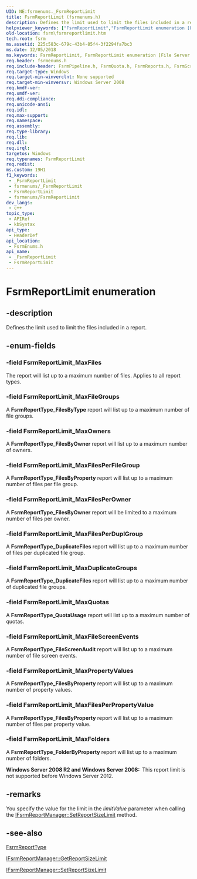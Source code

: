 ```yaml
---
UID: NE:fsrmenums._FsrmReportLimit
title: FsrmReportLimit (fsrmenums.h)
description: Defines the limit used to limit the files included in a report.
helpviewer_keywords: ["FsrmReportLimit","FsrmReportLimit enumeration [File Server Resource Manager]","FsrmReportLimit_MaxDuplicateGroups","FsrmReportLimit_MaxFileGroups","FsrmReportLimit_MaxFileScreenEvents","FsrmReportLimit_MaxFiles","FsrmReportLimit_MaxFilesPerDuplGroup","FsrmReportLimit_MaxFilesPerFileGroup","FsrmReportLimit_MaxFilesPerOwner","FsrmReportLimit_MaxFilesPerPropertyValue","FsrmReportLimit_MaxFolders","FsrmReportLimit_MaxOwners","FsrmReportLimit_MaxPropertyValues","FsrmReportLimit_MaxQuotas","fs.fsrmreportlimit","fsrm.fsrmreportlimit","fsrmenums/FsrmReportLimit","fsrmenums/FsrmReportLimit_MaxDuplicateGroups","fsrmenums/FsrmReportLimit_MaxFileGroups","fsrmenums/FsrmReportLimit_MaxFileScreenEvents","fsrmenums/FsrmReportLimit_MaxFiles","fsrmenums/FsrmReportLimit_MaxFilesPerDuplGroup","fsrmenums/FsrmReportLimit_MaxFilesPerFileGroup","fsrmenums/FsrmReportLimit_MaxFilesPerOwner","fsrmenums/FsrmReportLimit_MaxFilesPerPropertyValue","fsrmenums/FsrmReportLimit_MaxFolders","fsrmenums/FsrmReportLimit_MaxOwners","fsrmenums/FsrmReportLimit_MaxPropertyValues","fsrmenums/FsrmReportLimit_MaxQuotas"]
old-location: fsrm\fsrmreportlimit.htm
tech.root: fsrm
ms.assetid: 225c583c-679c-43b4-85f4-3f2294fa7bc3
ms.date: 12/05/2018
ms.keywords: FsrmReportLimit, FsrmReportLimit enumeration [File Server Resource Manager], FsrmReportLimit_MaxDuplicateGroups, FsrmReportLimit_MaxFileGroups, FsrmReportLimit_MaxFileScreenEvents, FsrmReportLimit_MaxFiles, FsrmReportLimit_MaxFilesPerDuplGroup, FsrmReportLimit_MaxFilesPerFileGroup, FsrmReportLimit_MaxFilesPerOwner, FsrmReportLimit_MaxFilesPerPropertyValue, FsrmReportLimit_MaxFolders, FsrmReportLimit_MaxOwners, FsrmReportLimit_MaxPropertyValues, FsrmReportLimit_MaxQuotas, fs.fsrmreportlimit, fsrm.fsrmreportlimit, fsrmenums/FsrmReportLimit, fsrmenums/FsrmReportLimit_MaxDuplicateGroups, fsrmenums/FsrmReportLimit_MaxFileGroups, fsrmenums/FsrmReportLimit_MaxFileScreenEvents, fsrmenums/FsrmReportLimit_MaxFiles, fsrmenums/FsrmReportLimit_MaxFilesPerDuplGroup, fsrmenums/FsrmReportLimit_MaxFilesPerFileGroup, fsrmenums/FsrmReportLimit_MaxFilesPerOwner, fsrmenums/FsrmReportLimit_MaxFilesPerPropertyValue, fsrmenums/FsrmReportLimit_MaxFolders, fsrmenums/FsrmReportLimit_MaxOwners, fsrmenums/FsrmReportLimit_MaxPropertyValues, fsrmenums/FsrmReportLimit_MaxQuotas
req.header: fsrmenums.h
req.include-header: FsrmPipeline.h, FsrmQuota.h, FsrmReports.h, FsrmScreen.h
req.target-type: Windows
req.target-min-winverclnt: None supported
req.target-min-winversvr: Windows Server 2008
req.kmdf-ver: 
req.umdf-ver: 
req.ddi-compliance: 
req.unicode-ansi: 
req.idl: 
req.max-support: 
req.namespace: 
req.assembly: 
req.type-library: 
req.lib: 
req.dll: 
req.irql: 
targetos: Windows
req.typenames: FsrmReportLimit
req.redist: 
ms.custom: 19H1
f1_keywords:
 - _FsrmReportLimit
 - fsrmenums/_FsrmReportLimit
 - FsrmReportLimit
 - fsrmenums/FsrmReportLimit
dev_langs:
 - c++
topic_type:
 - APIRef
 - kbSyntax
api_type:
 - HeaderDef
api_location:
 - FsrmEnums.h
api_name:
 - _FsrmReportLimit
 - FsrmReportLimit
---
```


# FsrmReportLimit enumeration


## -description

Defines the limit used to limit the files included in a report.

## -enum-fields

### -field FsrmReportLimit_MaxFiles

The report will list up to a maximum number of files. Applies to all report types.

### -field FsrmReportLimit_MaxFileGroups

A <b>FsrmReportType_FilesByType</b> report will list up to a maximum number of file 
      groups.

### -field FsrmReportLimit_MaxOwners

A <b>FsrmReportType_FilesByOwner</b> report will list up to a maximum number of 
      owners.

### -field FsrmReportLimit_MaxFilesPerFileGroup

A <b>FsrmReportType_FilesByProperty</b> report will list up to a maximum number of 
      files per file group.

### -field FsrmReportLimit_MaxFilesPerOwner

A <b>FsrmReportType_FilesByOwner</b> report will be limited to a maximum number of 
      files per owner.

### -field FsrmReportLimit_MaxFilesPerDuplGroup

A <b>FsrmReportType_DuplicateFiles</b> report will list up to a maximum number of 
      files per duplicated file group.

### -field FsrmReportLimit_MaxDuplicateGroups

A <b>FsrmReportType_DuplicateFiles</b> report will list up to a maximum number of 
      duplicated file groups.

### -field FsrmReportLimit_MaxQuotas

A <b>FsrmReportType_QuotaUsage</b> report will list up to a maximum number of 
      quotas.

### -field FsrmReportLimit_MaxFileScreenEvents

A <b>FsrmReportType_FileScreenAudit</b> report will list up to a maximum number of 
      file screen events.

### -field FsrmReportLimit_MaxPropertyValues

A <b>FsrmReportType_FilesByProperty</b> report will list up to a maximum number of 
      property values.

### -field FsrmReportLimit_MaxFilesPerPropertyValue

A <b>FsrmReportType_FilesByProperty</b> report will list up to a maximum number of 
      files per property value.

### -field FsrmReportLimit_MaxFolders

A <b>FsrmReportType_FolderByProperty</b> report will list up to a maximum number of 
       folders.

<b>Windows Server 2008 R2 and Windows Server 2008:  </b>This report limit is not supported before Windows Server 2012.

## -remarks

You specify the  value for the limit in the <i>limitValue</i> parameter when calling the 
    <a href="/previous-versions/windows/desktop/api/fsrmreports/nf-fsrmreports-ifsrmreportmanager-setreportsizelimit">IFsrmReportManager::SetReportSizeLimit</a> 
    method.

## -see-also

<a href="/windows/desktop/api/fsrmenums/ne-fsrmenums-fsrmreporttype">FsrmReportType</a>



<a href="/previous-versions/windows/desktop/api/fsrmreports/nf-fsrmreports-ifsrmreportmanager-getreportsizelimit">IFsrmReportManager::GetReportSizeLimit</a>



<a href="/previous-versions/windows/desktop/api/fsrmreports/nf-fsrmreports-ifsrmreportmanager-setreportsizelimit">IFsrmReportManager::SetReportSizeLimit</a>

